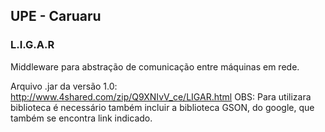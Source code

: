 ## UPE - Caruaru
### L.I.G.A.R

Middleware para abstração de comunicação entre máquinas em rede.

Arquivo .jar da versão 1.0: http://www.4shared.com/zip/Q9XNIvV_ce/LIGAR.html
OBS: Para utilizara biblioteca é necessário também incluir a biblioteca GSON, do google, que também se encontra link indicado.
